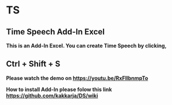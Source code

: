 # TS
## Time Speech Add-In Excel
**This is an Add-In Excel. 
You can create Time Speech by clicking,**
## Ctrl + Shift + S
**Please watch the demo on https://youtu.be/RxFIIbnmpTo**

**How to install Add-In please folow this link 
https://github.com/kakkarja/DS/wiki**